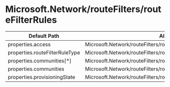 # Microsoft.Network/routeFilters/routeFilterRules

| Default Path | Alias |
|---|---|
| properties.access | Microsoft.Network/routeFilters/routeFilterRules/access |
| properties.routeFilterRuleType | Microsoft.Network/routeFilters/routeFilterRules/routeFilterRuleType |
| properties.communities[*] | Microsoft.Network/routeFilters/routeFilterRules/communities[*] |
| properties.communities | Microsoft.Network/routeFilters/routeFilterRules/communities |
| properties.provisioningState | Microsoft.Network/routeFilters/routeFilterRules/provisioningState |


